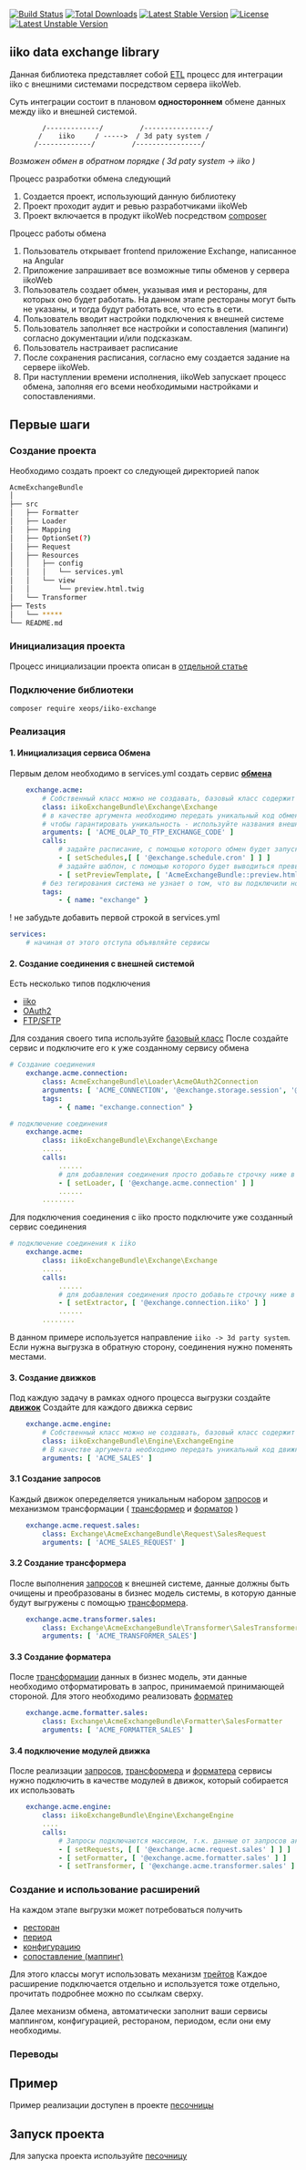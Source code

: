 [![Build Status](https://travis-ci.org/xeops/iiko-exchange.svg?branch=master)](https://travis-ci.org/xeops/iiko-exchange)
[![Total Downloads](https://poser.pugx.org/xeops/iiko-exchange/d/total.svg)](https://packagist.org/packages/xeops/iiko-exchange)
[![Latest Stable Version](https://poser.pugx.org/xeops/iiko-exchange/v/stable.svg)](https://packagist.org/packages/xeops/iiko-exchange)
[![License](https://poser.pugx.org/xeops/iiko-exchange/license.svg)](https://packagist.org/packages/xeops/iiko-exchange)
[![Latest Unstable Version](https://poser.pugx.org/xeops/iiko-exchange/v/unstable)](//packagist.org/packages/xeops/iiko-exchange)

## iiko data exchange library

Данная библиотека представляет собой [ETL](https://en.wikipedia.org/wiki/Extract,_transform,_load)
процесс для интеграции iiko c внешними системами посредством сервера iikoWeb.

Суть интеграции состоит в плановом **одностороннем** обмене данных между iiko и внешней системой.

```
        /-------------/         /----------------/
       /    iiko     / ----->  / 3d paty system /
      /-------------/         /----------------/
```

_Возможен обмен в обратном порядке ( 3d paty system -> iiko )_

Процесс разработки обмена следующий
1. Создается проект, использующий данную библиотеку
2. Проект проходит аудит и ревью разработчиками iikoWeb
3. Проект включается в продукт iikoWeb посредством [composer](https://getcomposer.org/)

Процесс работы обмена
1. Пользователь открывает frontend приложение Exchange, написанное на Angular
2. Приложение запрашивает все возможные типы обменов у сервера iikoWeb
3. Пользователь создает обмен, указывая имя и рестораны, для которых оно будет работать. На данном этапе 
рестораны могут быть не указаны, и тогда будут работать все, что есть в сети.
4. Пользователь вводит настройки подключения к внешней системе
5. Пользователь заполняет все настройки и сопоставления (мапинги) согласно документации и/или подсказкам.
6. Пользователь настраивает расписание
7. После сохранения расписания, согласно ему создается задание на сервере iikoWeb.
8. При наступлении времени исполнения, iikoWeb запускает процесс обмена, заполняя его всеми необходимыми
настройками и сопоставлениями.


## Первые шаги
### Создание проекта
Необходимо создать проект со следующей директорией папок
```bash
AcmeExchangeBundle
│
├── src
│   ├── Formatter
│   ├── Loader
│   ├── Mapping
│   ├── OptionSet(?)
│   ├── Request
│   ├── Resources
│   │   ├── config
│   │   │   └── services.yml
│   │   └── view
│   │       └── preview.html.twig
│   └── Transformer
├── Tests 
│   └── *****
└── README.md


```
### Инициализация проекта

Процесс инициализации проекта описан в [отдельной статье](./docs/iikoGitLabComposer.md)

### Подключение библиотеки

```shell
composer require xeops/iiko-exchange
```

### Реализация

#### 1. Инициализация сервиса Обмена
Первым делом необходимо в services.yml создать сервис [**обмена**](./docs/Exchange.md)
```yaml
    exchange.acme:
        # Собственный класс можно не создавать, базовый класс содержит всю необходимую реализацию
        class: iikoExchangeBundle\Exchange\Exchange
        # в качестве аргумента необходимо передать уникальный код обмена, который будет использоваться для переводов и получения настроек
        # чтобы гарантировать уникальность - используйте названия внешней системы, с которой вы интегрируетесь и способ
        arguments: [ 'ACME_OLAP_TO_FTP_EXCHANGE_CODE' ]
        calls:
            # задайте расписание, с помощью которого обмен будет запускать в автоматическом режиме
            - [ setSchedules,[ [ '@exchange.schedule.cron' ] ] ]
            # задайте шаблон, с помощью которого будет выводиться превью выгрузки
            - [ setPreviewTemplate, [ 'AcmeExchangeBundle::preview.html.twig' ] ]
        # без тегирования система не узнает о том, что вы подключили новый механизм обмена
        tags:
            - { name: "exchange" }
```
! не забудьте добавить первой строкой в services.yml
```yaml
services:
    # начиная от этого отступа объявляйте сервисы
```

#### 2. Создание соединения с внешней системой

Есть несколько типов подключения

- [iiko](./docs/iiko/IikoConnection.md)
- [OAuth2](./docs/connection/OAuth2Connection.md)
- [FTP/SFTP](./docs/connection/FTPConnection.md)

Для создания своего типа используйте [базовый класс](./src/Library/Connection/Connection.php)
После создайте сервис и подключите его к уже созданному сервису обмена
```yaml
# Создание соединения
    exchange.acme.connection:
        class: AcmeExchangeBundle\Loader\AcmeOAuth2Connection
        arguments: [ 'ACME_CONNECTION', '@exchange.storage.session', '@logger' ]
        tags:
            - { name: "exchange.connection" }
```

```yaml
# подключение соединения
    exchange.acme:
        class: iikoExchangeBundle\Exchange\Exchange
        .....
        calls:
            ......
            # для добавления соединения просто добавьте строчку ниже в уже существующий массив calls созданного сервиса обмена
            - [ setLoader, [ '@exchange.acme.connection' ] ]
            ......
        ........
```
Для подключения соединения с iiko просто подключите уже созданный сервис соединения
```yaml
# подключение соединения к iiko
    exchange.acme:
        class: iikoExchangeBundle\Exchange\Exchange
        .....
        calls:
            ......
            # для добавления соединения просто добавьте строчку ниже в уже существующий массив calls созданного сервиса обмена
            - [ setExtractor, [ '@exchange.connection.iiko' ] ]
            ......
        ........
```
В данном примере используется направление `iiko -> 3d party system`. Если нужна выгрузка в обратную сторону, соединения
нужно поменять местами.


#### 3. Создание движков
Под каждую задачу в рамках одного процесса выгрузки создайте [**движок**](./docs/Engines.md)
Создайте для каждого движка сервис

```yaml
    exchange.acme.engine:
        # Собственный класс можно не создавать, базовый класс содержит всю необходимую реализацию
        class: iikoExchangeBundle\Engine\ExchangeEngine
        # В качестве аргумента необходимо передать уникальный код движка
        arguments: [ 'ACME_SALES' ]
```

#### 3.1 Создание запросов
Каждый движок опеределяется уникальным набором [запросов](./docs/Request.md) и механизмом трансформации (
[трансформер](./docs/Transformer.md) и [форматор](./docs/Formatter.md)
)

```yaml
    exchange.acme.request.sales:
        class: Exchange\AcmeExchangeBundle\Request\SalesRequest
        arguments: [ 'ACME_SALES_REQUEST' ]
```

#### 3.2 Создание трансформера
После выполнения [запросов](./docs/Request.md) к внешней системе, данные должны быть очищены
и преобразованы в бизнес модель системы, в которую данные будут выгружены с помощью 
[трансформера](./docs/Transformer.md).

```yaml
    exchange.acme.transformer.sales:
        class: Exchange\AcmeExchangeBundle\Transformer\SalesTransformer
        arguments: [ 'ACME_TRANSFORMER_SALES']
```

#### 3.3 Создание форматера
После [трансформации](./docs/Transformer.md) данных в бизнес модель, эти данные необходимо отформатировать
в запрос, принимаемой принимающей стороной. Для этого необходимо реализовать [форматер](./docs/Formatter.md)

```yaml
    exchange.acme.formatter.sales:
        class: Exchange\AcmeExchangeBundle\Formatter\SalesFormatter
        arguments: [ 'ACME_FORMATTER_SALES' ]
```

#### 3.4 подключение модулей движка
После реализации [запросов](./docs/Request.md), [трансформера](./docs/Transformer.md) и [форматера](./docs/Formatter.md)
сервисы нужно подключить в качестве модулей в движок, который собирается их использовать

```yaml
    exchange.acme.engine:
        class: iikoExchangeBundle\Engine\ExchangeEngine
        ....
        calls:
            # Запросы подключаются массивом, т.к. данные от запросов аккумулируются и передаются массивом в трансформацию
            - [ setRequests, [ [ '@exchange.acme.request.sales' ] ] ]
            - [ setFormatter, [ '@exchange.acme.formatter.sales' ] ]
            - [ setTransformer, [ '@exchange.acme.transformer.sales' ] ]
```


### Создание и использование расширений

На каждом этапе выгрузки может потребоваться получить 
 - [ресторан](./docs/traits/Restaurant.md)
 - [период](./docs/traits/Periodical.md)
 - [конфигурацию](./docs/traits/Configurable.md)
 - [сопоставление (маппинг)](./docs/traits/Mapping.md)

Для этого классы могут использовать механизм [трейтов](https://www.php.net/manual/ru/language.oop5.traits.php)
Каждое расширение подключается отдельно и используется тоже отдельно, прочитать подробнее можно по ссылкам сверху.

Далее механизм обмена, автоматически заполнит ваши сервисы маппингом, конфигурацией, рестораном, периодом, если они ему необходимы.



### Переводы

## Пример

Пример реализации доступен в проекте [песочницы](https://github.com/xeops/iikoExchangeApplication)

## Запуск проекта

Для запуска проекта используйте [песочницу](https://github.com/xeops/iikoExchangeApplication)